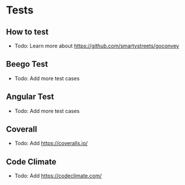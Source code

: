 
# Tests

## How to test

* Todo: Learn more about <https://github.com/smartystreets/goconvey>

## Beego Test

* Todo: Add more test cases

## Angular Test

* Todo: Add more test cases

## Coverall

* Todo: Add <https://coveralls.io/>

## Code Climate

* Todo: Add <https://codeclimate.com/>
